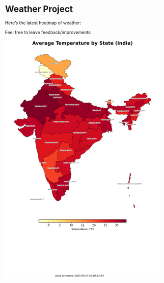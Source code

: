 # Weather Project

Here’s the latest heatmap of weather:

Feel free to leave feedback/improvements.

![India Heatmap](docs/assets/india_heatmap.png?v=D771CB)
